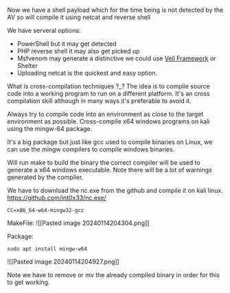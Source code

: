 
Now we have a shell payload which for the time being is not detected by the AV so will compile it using netcat and reverse shell

We have serveral options:
- PowerShell but it may get detected
- PHP reverse shell it may also get picked up
- Msfvenom may generate a distinctive we could use [Veil Framework](https://www.veil-framework.com/) or Shelter
- Uploading netcat is the quickest and easy option.


What is cross-compilation techniques ?_?
The idea is to compile source code into a working program to run on a different platform.
It's an cross compilation skill although in many ways it's preferable to avoid it.

Always try to compile code into an environment as close to the target environment as possible.
Cross-compile x64 windows programs on kali using the mingw-64 package.

It's a big package but just like gcc used to compile binaries on Linux, we can use the mingw compilers to compile windows binaries.

Will run make to build the binary the correct compiler will be used to generate a x64 windows
executable. Note there will be a lot of warnings generated by the compiler.

We have to download the nc.exe from the github and compile it on kali linux.
https://github.com/int0x33/nc.exe/
```
CC=x86_64-w64-mingw32-gcc
```

MakeFile:
![[Pasted image 20240114204304.png]]


Package:
```
sudo apt install mingw-w64
```

![[Pasted image 20240114204927.png]]

Note we have to remove or mv the already compiled binary in order for this to get working.


